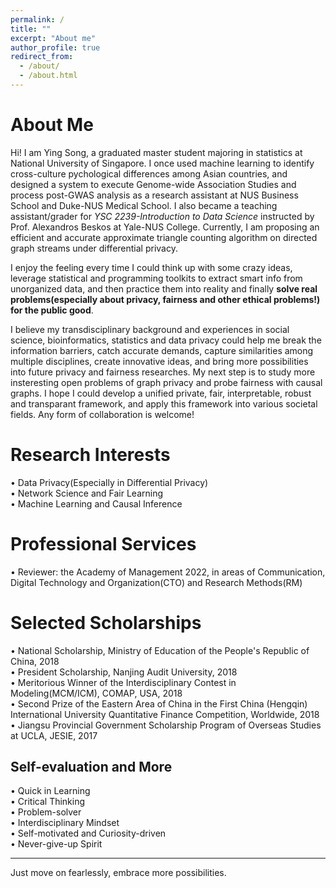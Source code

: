 ```yaml
---
permalink: /
title: ""
excerpt: "About me"
author_profile: true
redirect_from: 
  - /about/
  - /about.html
---
```


About Me
====== 
Hi! I am Ying Song, a graduated master student majoring in statistics at National University of Singapore. I once used machine learning to identify cross-culture pychological differences among Asian countries, and designed a system to execute Genome-wide Association Studies and process post-GWAS analysis as a research assistant at NUS Business School and Duke-NUS Medical School. I also became a teaching assistant/grader for _YSC 2239-Introduction to Data Science_ instructed by Prof. Alexandros Beskos at Yale-NUS College. Currently, I am proposing an efficient and accurate approximate triangle counting algorithm on directed graph streams under differential privacy.   
  
I enjoy the feeling every time I could think up with some crazy ideas, leverage statistical and programming toolkits to extract smart info from unorganized data, and then practice them into reality and finally **solve real problems(especially about privacy, fairness and other ethical problems!) for the public good**.    
  
I believe my transdisciplinary background and experiences in social science, bioinformatics, statistics and data privacy could help me break the information barriers, catch accurate demands, capture similarities among multiple disciplines, create innovative ideas, and bring more possibilities into future privacy and fairness researches. My next step is to study more insteresting open problems of graph privacy and probe fairness with causal graphs. I hope I could develop a unified private, fair, interpretable, robust and transparant framework, and apply this framework into various societal fields. Any form of collaboration is welcome!   

Research Interests
======
• Data Privacy(Especially in Differential Privacy)   
• Network Science and Fair Learning    
• Machine Learning and Causal Inference   

Professional Services
======
• Reviewer: the Academy of Management 2022, in areas of Communication, Digital Technology and Organization(CTO) and Research Methods(RM)  

Selected Scholarships
======
• National Scholarship, Ministry of Education of the People's Republic of China, 2018  
• President Scholarship, Nanjing Audit University, 2018  
• Meritorious Winner of the Interdisciplinary Contest in Modeling(MCM/ICM), COMAP, USA, 2018  
• Second Prize of the Eastern Area of China in the First China (Hengqin) International University Quantitative Finance Competition, Worldwide, 2018  
• Jiangsu Provincial Government Scholarship Program of Overseas Studies at UCLA, JESIE, 2017  

Self-evaluation and More
------
• Quick in Learning  
• Critical Thinking  
• Problem-solver  
• Interdisciplinary Mindset  
• Self-motivated and Curiosity-driven  
• Never-give-up Spirit  

------
Just move on fearlessly, embrace more possibilities.

